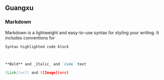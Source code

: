 ## Guangxu 



### Markdown

Markdown is a lightweight and easy-to-use syntax for styling your writing. It includes conventions for

```markdown
Syntax highlighted code block



**Bold** and _Italic_ and `Code` text

[Link](url) and ![Image](src)
```





